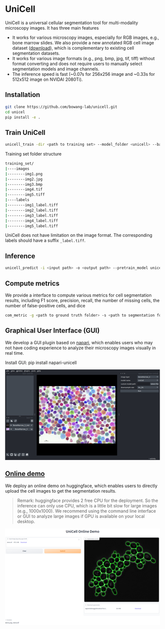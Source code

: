 # UniCell
UniCell is a universal cellular segmentation tool for multi-modality microscopy images. It has three main features

- It works for various microscopy images, especially for RGB images, e.g., bone marrow slides. We also provide a new annotated RGB cell image dataset ([download](https://drive.google.com/file/d/1sD8N8rpgzKfOe1nX5pp8xXUWcYR5s6BX/view?usp=share_link)), which is complementary to existing cell segmentation datasets.
- It works for various image formats (e.g., png, bmp, jpg, tif, tiff) without format converting and does not require users to manually select segmentation models and image channels.
- The inference speed is fast (~0.07s for 256x256 image and ~0.33s for 512x512 image on NVIDAI 2080Ti). 



## Installation

```bash
git clone https://github.com/bowang-lab/unicell.git
cd unicel
pip install -e .
```



## Train UniCell

```bash
unicell_train -dir <path to training set> --model_folder <unicell> --batch_size 32
```

Training set folder structure

```bash
training_set/
|----images
|--------img1.png
|--------img2.jpg
|--------img3.bmp
|--------img4.tif
|--------img5.tiff
|----labels
|--------img1_label.tiff
|--------img2_label.tiff
|--------img3_label.tiff
|--------img4_label.tiff
|--------img5_label.tiff
```

UniCell does not have limitation on the image format. The corresponding labels should have a suffix `_label.tiff`. 



## Inference

```bash
unicell_predict -i <input path> -o <output path> --pretrain_model unicell --contour_overlay
```



## Compute metrics

We provide a interface to compute various metrics for cell segmentation results, including F1 score, precision, recall, the number of missing cells, the number of false-positive cells, and dice

```bash
com_metric -g <path to ground truth folder> -s <path to segmentation folder> -thre 0.5 0.7 0.9 -o <path to save folder> -n <csv name>
```



## Graphical User Interface (GUI)

We develop a GUI plugin based on [napari](https://napari.org/stable/), which enables users who may not have coding experience to analyze their microscopy images visually in real time.

Install GUI: pip install napari-unicell

![napari-gui](./example/unicell-napari.png)





## [Online demo](https://huggingface.co/spaces/junma/UniCell)

We deploy an online demo on huggingface, which enables users to directly upload the cell images to get the segmentation results. 

> Remark: huggingface provides 2 free CPU for the deployment. So the inference can only use CPU, which is a little bit slow for large images (e.g., 1000x1000). We recommend using the command line interface or GUI  to analyze large images if GPU is available on your local desktop. 

![huggingface](./example/huggingface_demo.png)
